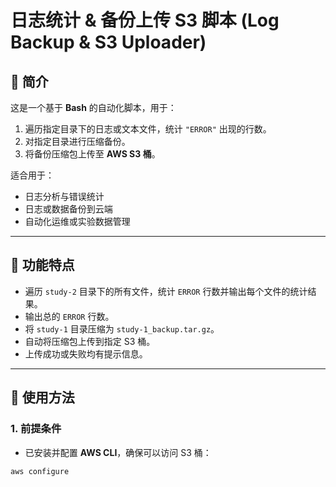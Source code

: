 # 日志统计 & 备份上传 S3 脚本 (Log Backup & S3 Uploader)

## 📌 简介
这是一个基于 **Bash** 的自动化脚本，用于：
1. 遍历指定目录下的日志或文本文件，统计 `"ERROR"` 出现的行数。  
2. 对指定目录进行压缩备份。  
3. 将备份压缩包上传至 **AWS S3 桶**。  

适合用于：
- 日志分析与错误统计  
- 日志或数据备份到云端  
- 自动化运维或实验数据管理  

---

## 🔧 功能特点
- 遍历 `study-2` 目录下的所有文件，统计 `ERROR` 行数并输出每个文件的统计结果。  
- 输出总的 `ERROR` 行数。  
- 将 `study-1` 目录压缩为 `study-1_backup.tar.gz`。  
- 自动将压缩包上传到指定 S3 桶。  
- 上传成功或失败均有提示信息。  

---

## 🚀 使用方法

### 1. 前提条件
- 已安装并配置 **AWS CLI**，确保可以访问 S3 桶：
```bash
aws configure
